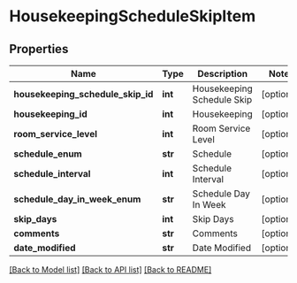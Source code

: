 # HousekeepingScheduleSkipItem

## Properties
Name | Type | Description | Notes
------------ | ------------- | ------------- | -------------
**housekeeping_schedule_skip_id** | **int** | Housekeeping Schedule Skip | [optional] 
**housekeeping_id** | **int** | Housekeeping | [optional] 
**room_service_level** | **int** | Room Service Level | [optional] 
**schedule_enum** | **str** | Schedule | [optional] 
**schedule_interval** | **int** | Schedule Interval | [optional] 
**schedule_day_in_week_enum** | **str** | Schedule Day In Week | [optional] 
**skip_days** | **int** | Skip Days | [optional] 
**comments** | **str** | Comments | [optional] 
**date_modified** | **str** | Date Modified | [optional] 

[[Back to Model list]](../README.md#documentation-for-models) [[Back to API list]](../README.md#documentation-for-api-endpoints) [[Back to README]](../README.md)


